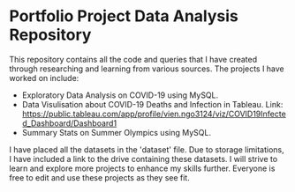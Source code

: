 # Portfolio Project Data Analysis Repository

This repository contains all the code and queries that I have created through researching and learning from various sources. The projects I have worked on include:
- Exploratory Data Analysis on COVID-19 using MySQL.
- Data Visulisation about COVID-19 Deaths and Infection in Tableau. Link: https://public.tableau.com/app/profile/vien.ngo3124/viz/COVID19Infected_Dashboard/Dashboard1
- Summary Stats on Summer Olympics using MySQL.
  
I have placed all the datasets in the 'dataset' file. Due to storage limitations, I have included a link to the drive containing these datasets. 
I will strive to learn and explore more projects to enhance my skills further. Everyone is free to edit and use these projects as they see fit.
